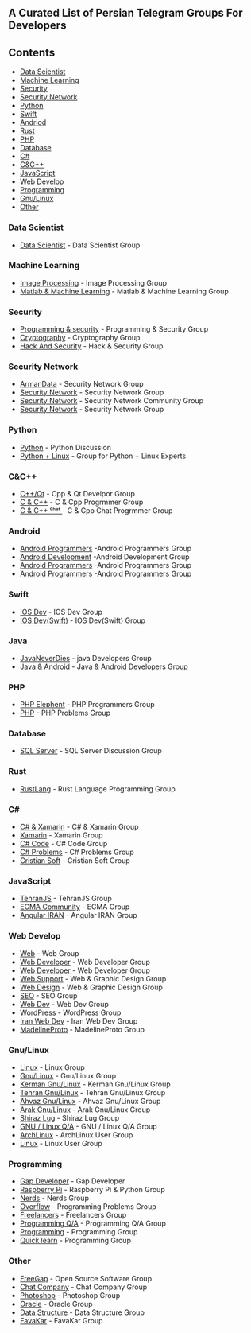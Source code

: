 ## A Curated List of Persian Telegram Groups For Developers
## Contents
 - [Data Scientist](#data-scientist)
 - [Machine Learning](#machine-learning)
 - [Security](#security)
 - [Security Network ](#security-network )
 - [Python](#python)
 - [Swift](#swift)
 - [Andriod](#android)
 - [Rust](#Rustlang)
 - [PHP](#php)
 - [Database](#database)
 - [C#](#c-sharp)
 - [C&C++](#c&c-plus-plus)
 - [JavaScript](#javascript)
 - [Web Develop](#web-develop)
 - [Programming](#programming)
 - [Gnu/Linux](#linux)
 - [Other](#other)
### Data Scientist
 - [Data Scientist](https://t.me/joinchat/CVZpEj0EaiNOY17znAvsdw) - Data Scientist Group

### Machine Learning
 - [Image Processing](https://telegram.me/joinchat/Bm-SgUELJ355MOKYgoDXrg) - Image Processing Group
 - [Matlab & Machine Learning](https://t.me/joinchat/Bx-bmUELJ36kcldGiBEIdw) - Matlab & Machine Learning Group
 
### Security
 - [Programming & security](http://t.me/joinchat/FQbLclBaqOffs8EGi0JUQg) - Programming & Security Group
 - [Cryptography](https://t.me/joinchat/Bi883BH1gstrrfsxssdu7g) - Cryptography Group
 - [Hack And Security](https://telegram.me/joinchat/AAAAAEJOCEXl-fny4Pml1A) - Hack & Security Group
 
### Security Network 
- [ArmanData](https://t.me/joinchat/CS1iNhAcUrS2kpKl2SMvPw) - Security Network Group
- [Security Network](https://t.me/joinchat/DM638D9xCmJIdiqBs7a8-A) - Security Network Group
- [Security Network](https://t.me/joinchat/FEPL2kPVspzM81ihbsaSsQ) - Security Network Community Group
- [Security Network](https://t.me/joinchat/E8MGgkPVspwnqAgUeM5cIA) - Security Network Group

### Python
 - [Python](https://t.me/joinchat/HHAUWk16aSvttxZ_su11mg) - Python Discussion
 - [Python + Linux](https://t.me/joinchat/ClyM2j9QzOiYfJkHkgrMxQ) - Group for Python + Linux Experts
 
### C&C++
 - [C++/Qt](https://telegram.me/joinchat/BY6MdD8zELnu-u4vy6mxvg) - Cpp & Qt Develpor Group
 - [C & C++](https://telegram.me/joinchat/ChZ37DybSHKOo67vuleOdw) - C & Cpp Progrmmer Group
 - [C & C++ ᶜʰᵃᵗ ](https://telegram.me/joinchat/ChZ37EFdLD5aHdK50xR96A) - C & Cpp Chat Progrmmer Group

### Android
 - [Android Programmers](https://telegram.me/joinchat/DmIcnUAm-a935cJumBkMmg) -Android Programmers Group
 - [Android Development](https://t.me/joinchat/C_9A9z645IDj4qTAEkKSdw) -Android Development Group
 - [Android Programmers](https://t.me/joinchat/BPyVsj6pHOyL4cDoAf5foA) -Android Programmers Group
 - [Android Programmers](https://t.me/joinchat/ESwyBkh4wWevK03jiZc_Lw) -Android Programmers Group
 
### Swift
 - [IOS Dev](https://telegram.me/joinchat/CHk-4UBjjds4nYAl-S2Now) - IOS Dev Group
 - [IOS Dev(Swift)](https://t.me/joinchat/AAAAAD9Mz8DlHGxnkUD-dQ) - IOS Dev(Swift) Group
 
### Java
 - [JavaNeverDies](https://t.me/joinchat/Celm7kBy4QJvaKG6qm9dOw) - java Developers Group
 - [Java & Android](https://t.me/joinchat/EurdlUEhlnS1b5e0ciJGNw) - Java & Android Developers Group

### PHP
 - [PHP Elephent](https://t.me/joinchat/BlYEGT9D614i8VhQW-N7SA) - PHP Programmers Group
 - [PHP](https://t.me/joinchat/AtGBkEIla6WhyrMSqXY_hQ) - PHP Problems Group

### Database
 - [SQL Server](https://t.me/joinchat/AAAAAEE8KHTCfN_K9xAE-g) - SQL Server Discussion Group 
 
### Rust
- [RustLang](https://t.me/joinchat/Al7JHw3UCQmYMuvAxxkWBw) - Rust Language Programming Group

### C#
 - [C# & Xamarin](https://telegram.me/joinchat/BOKswEFe0LV4o8LxXZTnYA) - C# & Xamarin Group
 - [Xamarin](https://t.me/joinchat/IlKL1hEtjzLOWarPIVry1A) - Xamarin Group
 - [C# Code](https://t.me/joinchat/AAAAAEFpH4nMPH8EEichfA) - C# Code Group
 - [C# Problems](https://t.me/joinchat/Atel5j8ZZQh0pxGYnVs3Ng) - C# Problems Group
 - [Cristian Soft](https://t.me/joinchat/AAAAAE5AwfF_JRv2JOi5nw) - Cristian Soft Group
 
### JavaScript
 - [TehranJS](https://t.me/joinchat/AAAAADuurksaUzYjKNFtpA) - TehranJS Group 
 - [ECMA Community](https://t.me/joinchat/FfvXeUQU_fiPDX2yRlnD4w) - ECMA Group 
 - [Angular IRAN](https://t.me/joinchat/AAAAAERMCw-4Xd8UNpc8dA) - Angular IRAN Group 
 
### Web Develop 
 - [Web](https://t.me/joinchat/BhhZM0zUOcqv8Flt5w_kTw) - Web Group 
 - [Web Developer](https://telegram.me/joinchat/BaoJETxRxmPG3mV96OkcBg) - Web Developer Group 
 - [Web Developer](https://t.me/joinchat/AAAAAEP6OBxMfDTR9o_VAQ) - Web Developer Group 
 - [Web Support](https://telegram.me/joinchat/Amapzzu5N7KU9l8i9biQVw) - Web & Graphic Design Group
 - [Web Design](https://t.me/joinchat/BhhZM0Qo_kBc92EJ279h3w) - Web & Graphic Design Group
 - [SEO](https://t.me/joinchat/BhJ3RxHm5bAjWUmR-G9UBA) - SEO Group
 - [Web Dev](https://t.me/joinchat/BYMy8j6JciS5qC1soPJEow) - Web Dev Group
 - [WordPress](https://t.me/joinchat/Bdt6LUMK2I-aOGkzCkHguA) - WordPress Group
 - [Iran Web Dev](https://t.me/joinchat/AAAAAEoJjPzEpdYbHSGBGg) - Iran Web Dev Group
 - [MadelineProto](https://t.me/joinchat/Bgraj0RlsQpyjOXGjtXpJg) - MadelineProto Group
 
### Gnu/Linux
 - [Linux](https://t.me/joinchat/GtiMBA_d0DrsVbgZTQQQ4A) - Linux Group
 - [Gnu/Linux](https://t.me/joinchat/AgXFOERWlsLvJqxWYlrBqQ) - Gnu/Linux Group
 - [Kerman Gnu/Linux](https://t.me/joinchat/BU-t6E-hnY-pERFdPw54TQ) - Kerman Gnu/Linux Group
 - [Tehran Gnu/Linux](https://t.me/joinchat/AAAAADzxg6e6w9xw0EZcNA) - Tehran Gnu/Linux Group
 - [Ahvaz Gnu/Linux](https://telegram.me/joinchat/Bh7MyT8OEeP5b9_iMOT36A) - Ahvaz Gnu/Linux Group
 - [Arak Gnu/Linux](https://telegram.me/joinchat/A-Q01z_tfJZdS7vE33hqCg) - Arak Gnu/Linux Group
 - [Shiraz Lug](https://telegram.me/joinchat/AYtPuT58Mz94GAd_-NxodQ) - Shiraz Lug Group
 - [GNU / Linux Q/A](https://t.me/joinchat/AneI_z-v5CMfn1zPmQo9Ww) - GNU / Linux Q/A Group
 - [ArchLinux](https://t.me/joinchat/HkrxrEL0r7LHZulhhc36KQ) - ArchLinux User Group
 - [Linux](https://telegram.me/joinchat/AsOr2j-6ee7z_yLU3x3nIg) - Linux User Group
 
### Programming
 - [Gap Developer](https://t.me/joinchat/GsMlLBAEbANpcQx7v86Pgg) - Gap Developer
 - [Raspberry Pi](https://t.me/joinchat/D1ZmYU5n_GYLkGBr_VUi5g) - Raspberry Pi & Python Group
 - [Nerds](https://t.me/joinchat/AAAAAD2_t1mRKSuEAja3iw) - Nerds Group
 - [Overflow](https://t.me/joinchat/FFSYBVDGI8wDQKYrWIKf7g) - Programming Problems Group
 - [Freelancers](https://t.me/joinchat/AhgfaRFOG412RBv3CQNq-Q) - Freelancers Group
 - [Programming Q/A](https://t.me/joinchat/FHtX3U4vDb1ydSbpizFHww) - Programming Q/A Group
 - [Programming](https://t.me/joinchat/DqYNiD8AZnS5UJsQ4OipLg) - Programming Group
 - [Quick learn](https://t.me/joinchat/BPyVsj6pHOyL4cDoAf5foA) - Programming Group

### Other
 - [FreeGap](https://t.me/joinchat/AgXFOD86p1nhiaC0HB1wrg) - Open Source Software Group
 - [Chat Company](https://t.me/joinchat/DKhsrUNxZcAe2VLN8NcM9w) - Chat Company Group
 - [Photoshop](https://t.me/joinchat/DxfC7T8Rsz0UDNvC7dqL7A) - Photoshop Group
 - [Oracle](https://t.me/joinchat/Ad3P5T12J7UW9pmgBEX8zw) - Oracle Group
 - [Data Structure](https://t.me/joinchat/ChZ37D4nU7RtRWuBu9f9sw) - Data Structure Group
 - [FavaKar](https://t.me/joinchat/BkqePExNygcH8iF6kc4tzA) - FavaKar Group
 
 
